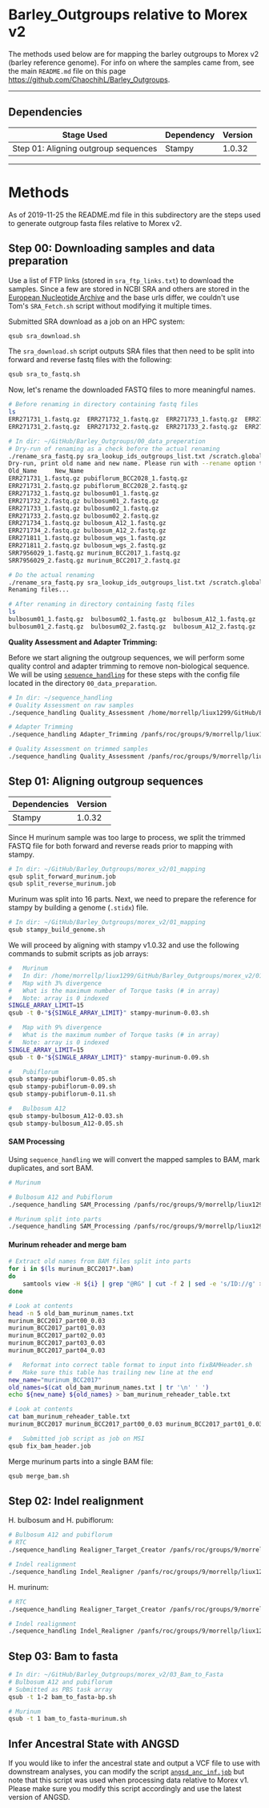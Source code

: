 # Barley_Outgroups relative to Morex v2

The methods used below are for mapping the barley outgroups to Morex v2 (barley reference genome). For info on where the samples came from, see the main `README.md` file on this page https://github.com/ChaochihL/Barley_Outgroups.

---

## Dependencies

| Stage Used | Dependency | Version |
| ---------- | ---------- | ------- |
| Step 01: Aligning outgroup sequences | Stampy | 1.0.32 |

---

# Methods

As of 2019-11-25 the README.md file in this subdirectory are the steps used to generate outgroup fasta files relative to Morex v2.

## Step 00: Downloading samples and data preparation

Use a list of FTP links (stored in `sra_ftp_links.txt`) to download the samples. Since a few are stored in NCBI SRA and others are stored in the [European Nucleotide Archive](https://www.ebi.ac.uk/ena) and the base urls differ, we couldn't use Tom's `SRA_Fetch.sh` script without modifying it multiple times.

Submitted SRA download as a job on an HPC system:

```bash
qsub sra_download.sh
```

The `sra_download.sh` script outputs SRA files that then need to be split into forward and reverse fastq files with the following:

```bash
qsub sra_to_fastq.sh
```

Now, let's rename the downloaded FASTQ files to more meaningful names.

```bash
# Before renaming in directory containing fastq files
ls
ERR271731_1.fastq.gz  ERR271732_1.fastq.gz  ERR271733_1.fastq.gz  ERR271734_1.fastq.gz  ERR271811_1.fastq.gz  SRR7956029_1.fastq.gz
ERR271731_2.fastq.gz  ERR271732_2.fastq.gz  ERR271733_2.fastq.gz  ERR271734_2.fastq.gz  ERR271811_2.fastq.gz  SRR7956029_2.fastq.gz

# In dir: ~/GitHub/Barley_Outgroups/00_data_preperation
# Dry-run of renaming as a check before the actual renaming
./rename_sra_fastq.py sra_lookup_ids_outgroups_list.txt /scratch.global/liux1299/sra_outgroups/fastq --dry-run
Dry-run, print old name and new name. Please run with --rename option to do the actual renaming.
Old_Name	 New_Name
ERR271731_1.fastq.gz pubiflorum_BCC2028_1.fastq.gz
ERR271731_2.fastq.gz pubiflorum_BCC2028_2.fastq.gz
ERR271732_1.fastq.gz bulbosum01_1.fastq.gz
ERR271732_2.fastq.gz bulbosum01_2.fastq.gz
ERR271733_1.fastq.gz bulbosum02_1.fastq.gz
ERR271733_2.fastq.gz bulbosum02_2.fastq.gz
ERR271734_1.fastq.gz bulbosum_A12_1.fastq.gz
ERR271734_2.fastq.gz bulbosum_A12_2.fastq.gz
ERR271811_1.fastq.gz bulbosum_wgs_1.fastq.gz
ERR271811_2.fastq.gz bulbosum_wgs_2.fastq.gz
SRR7956029_1.fastq.gz murinum_BCC2017_1.fastq.gz
SRR7956029_2.fastq.gz murinum_BCC2017_2.fastq.gz

# Do the actual renaming
./rename_sra_fastq.py sra_lookup_ids_outgroups_list.txt /scratch.global/liux1299/sra_outgroups/fastq --rename
Renaming files...

# After renaming in directory containing fastq files
ls
bulbosum01_1.fastq.gz  bulbosum02_1.fastq.gz  bulbosum_A12_1.fastq.gz  bulbosum_wgs_1.fastq.gz  murinum_BCC2017_1.fastq.gz  pubiflorum_BCC2028_1.fastq.gz
bulbosum01_2.fastq.gz  bulbosum02_2.fastq.gz  bulbosum_A12_2.fastq.gz  bulbosum_wgs_2.fastq.gz  murinum_BCC2017_2.fastq.gz  pubiflorum_BCC2028_2.fastq.gz
```

**Quality Assessment and Adapter Trimming:**

Before we start aligning the outgroup sequences, we will perform some quality control and adapter trimming to remove non-biological sequence. We will be using [`sequence_handling`](https://github.com/MorrellLAB/sequence_handling) for these steps with the config file located in the directory `00_data_preparation`.

```bash
# In dir: ~/sequence_handling
# Quality Assessment on raw samples
./sequence_handling Quality_Assessment /home/morrellp/liux1299/GitHub/Barley_Outgroups/00_data_preperation/outgroups_config

# Adapter Trimming
./sequence_handling Adapter_Trimming /panfs/roc/groups/9/morrellp/liux1299/GitHub/Barley_Outgroups/00_data_preperation/outgroups_config

# Quality Assessment on trimmed samples
./sequence_handling Quality_Assessment /panfs/roc/groups/9/morrellp/liux1299/GitHub/Barley_Outgroups/00_data_preperation/outgroups_config
```

## Step 01: Aligning outgroup sequences

| Dependencies | Version |
| ------------ | ------- |
| Stampy | 1.0.32 |

Since H murinum sample was too large to process, we split the trimmed FASTQ file for both forward and reverse reads prior to mapping with stampy.

```bash
# In dir: ~/GitHub/Barley_Outgroups/morex_v2/01_mapping
qsub split_forward_murinum.job
qsub split_reverse_murinum.job
```

Murinum was split into 16 parts. Next, we need to prepare the reference for stampy by building a genome (`.stidx`) file.

```bash
# In dir: ~/GitHub/Barley_Outgroups/morex_v2/01_mapping
qsub stampy_build_genome.sh
```

We will proceed by aligning with stampy v1.0.32 and use the following commands to submit scripts as job arrays:

```bash
#   Murinum
#   In dir: /home/morrellp/liux1299/GitHub/Barley_Outgroups/morex_v2/01_mapping/stampy_mapped
#   Map with 3% divergence
#   What is the maximum number of Torque tasks (# in array)
#   Note: array is 0 indexed
SINGLE_ARRAY_LIMIT=15
qsub -t 0-"${SINGLE_ARRAY_LIMIT}" stampy-murinum-0.03.sh

#   Map with 9% divergence
#   What is the maximum number of Torque tasks (# in array)
#   Note: array is 0 indexed
SINGLE_ARRAY_LIMIT=15
qsub -t 0-"${SINGLE_ARRAY_LIMIT}" stampy-murinum-0.09.sh

#   Pubiflorum
qsub stampy-pubiflorum-0.05.sh
qsub stampy-pubiflorum-0.09.sh
qsub stampy-pubiflorum-0.11.sh

#   Bulbosum A12
qsub stampy-bulbosum_A12-0.03.sh
qsub stampy-bulbosum_A12-0.05.sh
```

#### SAM Processing

Using `sequence_handling` we will convert the mapped samples to BAM, mark duplicates, and sort BAM.

```bash
# Murinum

# Bulbosum A12 and Pubiflorum
./sequence_handling SAM_Processing /panfs/roc/groups/9/morrellp/liux1299/GitHub/Barley_Outgroups/morex_v2/01_mapping/bulbosum_and_pubiflorum_parts_ref_config

# Murinum split into parts
./sequence_handling SAM_Processing /panfs/roc/groups/9/morrellp/liux1299/GitHub/Barley_Outgroups/morex_v2/01_mapping/murinum_parts_ref_config
```

#### Murinum reheader and merge bam

```bash
# Extract old names from BAM files split into parts
for i in $(ls murinum_BCC2017*.bam)
do
    samtools view -H ${i} | grep "@RG" | cut -f 2 | sed -e 's/ID://g' >> old_bam_murinum_names.txt
done

# Look at contents
head -n 5 old_bam_murinum_names.txt
murinum_BCC2017_part00_0.03
murinum_BCC2017_part01_0.03
murinum_BCC2017_part02_0.03
murinum_BCC2017_part03_0.03
murinum_BCC2017_part04_0.03

#   Reformat into correct table format to input into fixBAMHeader.sh
#   Make sure this table has trailing new line at the end
new_name="murinum_BCC2017"
old_names=$(cat old_bam_murinum_names.txt | tr '\n' ' ')
echo ${new_name} ${old_names} > bam_murinum_reheader_table.txt

# Look at contents
cat bam_murinum_reheader_table.txt
murinum_BCC2017 murinum_BCC2017_part00_0.03 murinum_BCC2017_part01_0.03 murinum_BCC2017_part02_0.03 murinum_BCC2017_part03_0.03 murinum_BCC2017_part04_0.03 murinum_BCC2017_part05_0.03 murinum_BCC2017_part06_0.03 murinum_BCC2017_part07_0.03 murinum_BCC2017_part08_0.03 murinum_BCC2017_part09_0.03 murinum_BCC2017_part10_0.03 murinum_BCC2017_part11_0.03 murinum_BCC2017_part12_0.03 murinum_BCC2017_part13_0.03 murinum_BCC2017_part14_0.03 murinum_BCC2017_part15_0.03

#   Submitted job script as job on MSI
qsub fix_bam_header.job
```

Merge murinum parts into a single BAM file:

```bash
qsub merge_bam.sh
```

## Step 02: Indel realignment

H. bulbosum and H. pubiflorum:

```bash
# Bulbosum A12 and pubiflorum
# RTC
./sequence_handling Realigner_Target_Creator /panfs/roc/groups/9/morrellp/liux1299/GitHub/Barley_Outgroups/morex_v2/02_realignment/Config_Indel_Realign-b_and_p

# Indel realignment
./sequence_handling Indel_Realigner /panfs/roc/groups/9/morrellp/liux1299/GitHub/Barley_Outgroups/morex_v2/02_realignment/Config_Indel_Realign-b_and_p
```

H. murinum:

```bash
# RTC
./sequence_handling Realigner_Target_Creator /panfs/roc/groups/9/morrellp/liux1299/GitHub/Barley_Outgroups/morex_v2/02_realignment/Config_Indel_Realign-murinum

# Indel realignment
./sequence_handling Indel_Realigner /panfs/roc/groups/9/morrellp/liux1299/GitHub/Barley_Outgroups/morex_v2/02_realignment/Config_Indel_Realign-murinum
```

## Step 03: Bam to fasta

```bash
# In dir: ~/GitHub/Barley_Outgroups/morex_v2/03_Bam_to_Fasta
# Bulbosum A12 and pubiflorum
# Submitted as PBS task array
qsub -t 1-2 bam_to_fasta-bp.sh

# Murinum
qsub -t 1 bam_to_fasta-murinum.sh
```

## Infer Ancestral State with ANGSD

If you would like to infer the ancestral state and output a VCF file to use with downstream analyses, you can modify the script [`angsd_anc_inf.job`](https://github.com/ChaochihL/Barley_Outgroups/blob/master/morex_v1/angsd_anc_inf.job) but note that this script was used when processing data relative to Morex v1. Please make sure you modify this script accordingly and use the latest version of ANGSD.
